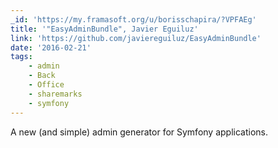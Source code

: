 ```yaml
---
_id: 'https://my.framasoft.org/u/borisschapira/?VPFAEg'
title: '"EasyAdminBundle", Javier Eguiluz'
link: 'https://github.com/javiereguiluz/EasyAdminBundle'
date: '2016-02-21'
tags:
    - admin
    - Back
    - Office
    - sharemarks
    - symfony
---
```


<div class="markdown"><p>A new (and simple) admin generator for Symfony applications.
</p></div>
